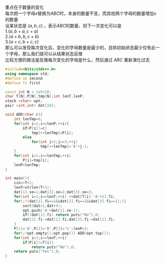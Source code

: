 重点在于数量的变化   
每次把一个字母$x$替换为$ABC$时，本身的数量不变，而其他两个字母的数量增加$x$的数量  
设某状态是 $(a,b,c)$ ，表示$ABC$的数量，则下一次变化可以是   
$1.(a,b+a,c+a)$  
$2.(a+b,b,c+b)$  
$3.(a+c,b+c,c)$  
那么可以发现每次变化后，变化的字母数量是最少的，且除初始状态最少仅有此一个字母，那么我们就可以从结果状态反推  
比较方便的做法是反推每次变化的字母是什么，然后通过 $ABC$ 重新演化过去  
```cpp
#include<bits/stdc++.h>
using namespace std;
#define se second
#define fi first

const int N = 1e5+10;
char T[N],P[N],tmp[N];int lenT,lenP;
stack <char> opt;
pair <int,int> dat[10];

void ADD(char c){
	int lenTmp=0;
	for(int i=1;i<=lenP;++i){
		if(P[i]!=c)
			tmp[++lenTmp]=P[i];
		else
			for(int j=1;j<=3;++j)
				tmp[++lenTmp]='A'+j-1;
	}
	for(int i=1;i<=lenTmp;++i)
		P[i]=tmp[i];
	lenP=lenTmp;
}

int main(){
	cin>>T+1;
	lenT=strlen(T+1);
	dat[1].se=1;dat[2].se=2;dat[3].se=3;
	for(int i=1;i<=lenT;++i) ++dat[T[i]-'A'+1].fi;	
	for(;!(dat[1].fi==1&&dat[2].fi==1&&dat[3].fi==1);){
		sort(dat+1,dat+4);
		opt.push('A'+dat[1].se-1);
		if(!dat[1].fi) return puts("No"),0;
		dat[2].fi-=dat[1].fi,dat[3].fi-=dat[1].fi;
	}
	P[1]='A',P[2]='B',P[3]='C';lenP=3;
	for(;!opt.empty();opt.pop()) ADD(opt.top());
	for(int i=1;i<=lenT;++i)
		if(P[i]!=T[i])
			return puts("No"),0;
	return puts("Yes"),0;
}
```
